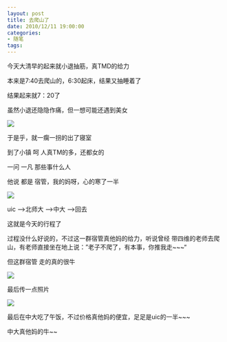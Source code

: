 ```yaml
---
layout: post
title: 去爬山了
date: 2010/12/11 19:00:00
categories: 
- 随笔
tags: 
---
```


今天大清早的起来就小退抽筋，真TMD的给力 

本来是7:40去爬山的，6:30起床，结果又抽睡着了

结果起来就7：20了 

虽然小退还隐隐作痛，但一想可能还遇到美女

![](https://ww2.sinaimg.cn/large/006tNc79gw1faho2p7d16j30g40l6q7i.jpg)

于是乎，就一瘸一拐的出了寝室 

到了小镇 呵 人真TM的多，还都女的 

一问 一凡 那些事什么人 

他说 都是 宿管，我的妈呀，心的寒了一半

![](https://ww1.sinaimg.cn/large/006tNc79gw1faho2rch15j30g4054dgv.jpg)

uic ——>北师大 ——>中大 ——>回去 

这就是今天的行程了 

过程没什么好说的，不过这一群宿管真他妈的给力，听说曾经 带四维的老师去爬山，有老师直接坐在地上说：”老子不爬了，有本事，你推我走~~~“ 

但这群宿管 走的真的很牛 

![](https://ww4.sinaimg.cn/large/006tNc79gw1faho2tronqj30g40c3wfg.jpg)

最后传一点照片 

![](https://ww4.sinaimg.cn/large/006tNc79gw1faho2twlzrj30g403faae.jpg)

最后在中大吃了午饭，不过价格真他妈的便宜，足足是uic的一半~~~ 

中大真他妈的牛~~ 

